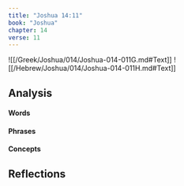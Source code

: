 ```yaml
---
title: "Joshua 14:11"
book: "Joshua"
chapter: 14
verse: 11
---
```

![[/Greek/Joshua/014/Joshua-014-011G.md#Text]]
![[/Hebrew/Joshua/014/Joshua-014-011H.md#Text]]

## Analysis

#### Words

#### Phrases

#### Concepts

## Reflections
